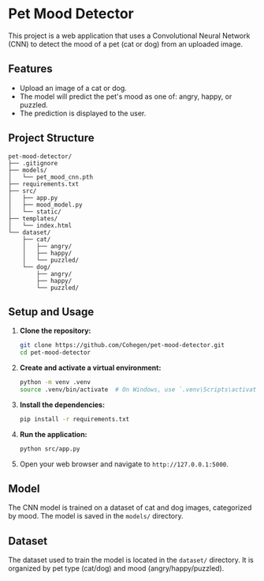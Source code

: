 # Pet Mood Detector

This project is a web application that uses a Convolutional Neural Network (CNN) to detect the mood of a pet (cat or dog) from an uploaded image.

## Features

*   Upload an image of a cat or dog.
*   The model will predict the pet's mood as one of: angry, happy, or puzzled.
*   The prediction is displayed to the user.

## Project Structure
```
pet-mood-detector/
├── .gitignore
├── models/
│   └── pet_mood_cnn.pth
├── requirements.txt
├── src/
│   ├── app.py
│   ├── mood_model.py
│   └── static/
├── templates/
│   └── index.html
└── dataset/
    ├── cat/
    │   ├── angry/
    │   ├── happy/
    │   └── puzzled/
    └── dog/
        ├── angry/
        ├── happy/
        └── puzzled/
```

## Setup and Usage

1.  **Clone the repository:**
    ```bash
    git clone https://github.com/Cohegen/pet-mood-detector.git
    cd pet-mood-detector
    ```

2.  **Create and activate a virtual environment:**
    ```bash
    python -m venv .venv
    source .venv/bin/activate  # On Windows, use `.venv\Scripts\activate`
    ```

3.  **Install the dependencies:**
    ```bash
    pip install -r requirements.txt
    ```

4.  **Run the application:**
    ```bash
    python src/app.py
    ```

5.  Open your web browser and navigate to `http://127.0.0.1:5000`.

## Model

The CNN model is trained on a dataset of cat and dog images, categorized by mood. The model is saved in the `models/` directory.

## Dataset

The dataset used to train the model is located in the `dataset/` directory. It is organized by pet type (cat/dog) and mood (angry/happy/puzzled).
